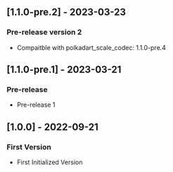 ## [1.1.0-pre.2] - 2023-03-23

### Pre-release version 2
- Compaitble with polkadart_scale_codec: 1.1.0-pre.4

## [1.1.0-pre.1] - 2023-03-21

### Pre-release
- Pre-release 1

## [1.0.0] - 2022-09-21

### First Version
- First Initialized Version